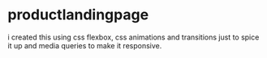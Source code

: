 # productlandingpage
i created this using css flexbox, css animations and transitions just to spice it up and media queries to make it responsive.
